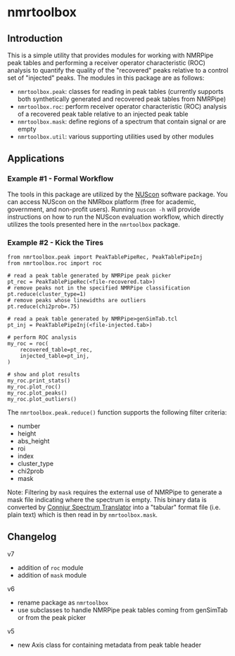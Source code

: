 # nmrtoolbox

## Introduction
This is a simple utility that provides modules for working with NMRPipe peak tables and performing a receiver operator characteristic (ROC) analysis to quantify the quality of the "recovered" peaks relative to a control set of "injected" peaks.  The modules in this package are as follows:
- `nmrtoolbox.peak`: classes for reading in peak tables (currently supports both synthetically generated and recovered peak tables from NMRPipe)
- `nmrtoolbox.roc`: perform receiver operator characteristic (ROC) analysis of a recovered peak table relative to an injected peak table
- `nmrtoolbox.mask`: define regions of a spectrum that contain signal or are empty
- `nmrtoolbox.util`: various supporting utilities used by other modules

## Applications

### Example #1 - Formal Workflow
The tools in this package are utilized by the [NUScon](https://nuscon.org/home) software package.  You can access NUScon on the NMRbox platform (free for academic, government, and non-profit users).  Running `nuscon -h` will provide instructions on how to run the NUScon evaluation workflow, which directly utilizes the tools presented here in the `nmrtoolbox` package.

### Example #2 - Kick the Tires

```commandline
from nmrtoolbox.peak import PeakTablePipeRec, PeakTablePipeInj
from nmrtoolbox.roc import roc

# read a peak table generated by NMRPipe peak picker
pt_rec = PeakTablePipeRec(<file-recovered.tab>)
# remove peaks not in the specified NMRPipe classification
pt.reduce(cluster_type=1)
# remove peaks whose linewidths are outliers
pt.reduce(chi2prob=.75)

# read a peak table generated by NMRPipe>genSimTab.tcl 
pt_inj = PeakTablePipeInj(<file-injected.tab>)

# perform ROC analysis
my_roc = roc(
    recovered_table=pt_rec,
    injected_table=pt_inj,
)

# show and plot results
my_roc.print_stats()
my_roc.plot_roc()
my_roc.plot_peaks()
my_roc.plot_outliers()
```

The `nmrtoolbox.peak.reduce()` function supports the following filter criteria:
- number
- height
- abs_height
- roi
- index
- cluster_type
- chi2prob
- mask

Note: Filtering by `mask` requires the external use of NMRPipe to generate a mask file indicating where the spectrum is empty.  This binary data is converted by [Connjur Spectrum Translator](https://nmrbox.nmrhub.org/software/spectrum-translator) into a "tabular" format file (i.e. plain text) which is then read in by `nmrtoolbox.mask`.


## Changelog

v7
- addition of `roc` module
- addition of `mask` module

v6
- rename package as `nmrtoolbox`
- use subclasses to handle NMRPipe peak tables coming from genSimTab or from the peak picker

v5
- new Axis class for containing metadata from peak table header
